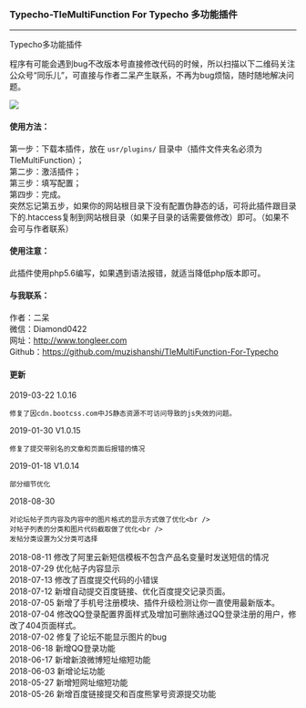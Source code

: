 ### Typecho-TleMultiFunction For Typecho 多功能插件
---

Typecho多功能插件

程序有可能会遇到bug不改版本号直接修改代码的时候，所以扫描以下二维码关注公众号“同乐儿”，可直接与作者二呆产生联系，不再为bug烦恼，随时随地解决问题。

<img src="http://me.tongleer.com/content/uploadfile/201706/008b1497454448.png">

#### 使用方法：
第一步：下载本插件，放在 `usr/plugins/` 目录中（插件文件夹名必须为TleMultiFunction）；<br />
第二步：激活插件；<br />
第三步：填写配置；<br />
第四步：完成。<br />
突然忘记第五步，如果你的网站根目录下没有配置伪静态的话，可将此插件跟目录下的.htaccess复制到网站根目录（如果子目录的话需要做修改）即可。（如果不会可与作者联系）

#### 使用注意：
此插件使用php5.6编写，如果遇到语法报错，就适当降低php版本即可。

#### 与我联系：
作者：二呆<br />
微信：Diamond0422<br />
网址：http://www.tongleer.com<br />
Github：https://github.com/muzishanshi/TleMultiFunction-For-Typecho

#### 更新
2019-03-22 1.0.16

	修复了因cdn.bootcss.com中JS静态资源不可访问导致的js失效的问题。
	
2019-01-30 V1.0.15

	修复了提交带别名的文章和页面后报错的情况
	
2019-01-18 V1.0.14

	部分细节优化
	
2018-08-30

	对论坛帖子页内容及内容中的图片格式的显示方式做了优化<br />
	对帖子列表的分类和图片代码截取做了优化<br />
	发帖分类设置为父分类可选择
	
2018-08-11 修改了阿里云新短信模板不包含产品名变量时发送短信的情况<br />
2018-07-29 优化帖子内容显示<br />
2018-07-13 修改了百度提交代码的小错误<br />
2018-07-12 新增自动提交百度链接、优化百度提交记录页面。<br />
2018-07-05 新增了手机号注册模块、插件升级检测让你一直使用最新版本。<br />
2018-07-04 修改QQ登录配置界面样式及增加可删除通过QQ登录注册的用户，修改了404页面样式。<br />
2018-07-02 修复了论坛不能显示图片的bug<br />
2018-06-18 新增QQ登录功能<br />
2018-06-17 新增新浪微博短址缩短功能<br />
2018-06-03 新增论坛功能<br />
2018-05-27 新增短网址缩短功能<br />
2018-05-26 新增百度链接提交和百度熊掌号资源提交功能

<!---
保留
-->